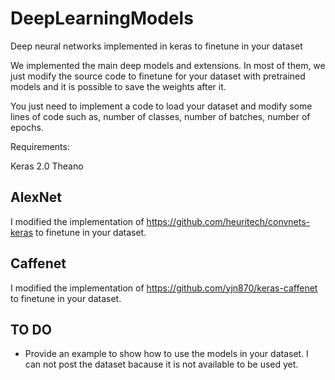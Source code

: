 # DeepLearningModels
 Deep neural networks implemented in keras to finetune in your dataset
 
 We implemented the main deep models and extensions. In most of them, we just modify the source code to finetune for your dataset with pretrained models and it is possible to save the weights after it.
 
 You just need to implement a code to load your dataset and modify some lines of code such as, number of classes, number of batches, number of epochs.
 
 Requirements:
 
 Keras 2.0
 Theano
 
 
 ## AlexNet
 
 I modified the implementation of https://github.com/heuritech/convnets-keras to finetune in your dataset.

 
## Caffenet

I modified the implementation of https://github.com/yjn870/keras-caffenet to finetune in your dataset.




## TO DO

 - Provide an example to show how to use the models in your dataset. I can not post the dataset bacause it is not available to be used yet.
